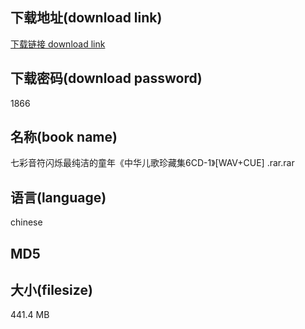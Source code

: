 ## 下载地址(download link)
[下载链接 download link](https://voluble-croquembouche-d321dc.netlify.app/?s=%E4%B8%83%E5%BD%A9%E9%9F%B3%E7%AC%A6%E9%97%AA%E7%83%81%E6%9C%80%E7%BA%AF%E6%B4%81%E7%9A%84%E7%AB%A5%E5%B9%B4%E3%80%8A%E4%B8%AD%E5%8D%8E%E5%84%BF%E6%AD%8C%E7%8F%8D%E8%97%8F%E9%9B%866CD-1%E3%80%8B%5BWAV%2BCUE%5D+.rar)

## 下载密码(download password)
1866

## 名称(book name)
七彩音符闪烁最纯洁的童年《中华儿歌珍藏集6CD-1》[WAV+CUE] .rar.rar

## 语言(language)
chinese

## MD5


## 大小(filesize)
441.4 MB
